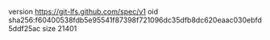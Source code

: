 version https://git-lfs.github.com/spec/v1
oid sha256:f60400538fdb5e95541f87398f721096dc35dfb8dc620eaac030ebfd5ddf25ac
size 21401
